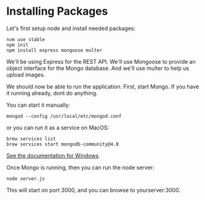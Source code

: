 # Installing Packages

Let's first setup node and install needed packages:

```
nvm use stable
npm init
npm install express mongoose multer
```

We'll be using Express for the REST API. We'll use Mongoose to provide an object interface for the Mongo database. And we'll use multer to help us upload images.

We should now be able to run the application. First, start Mongo. If you have it running already, dont do anything.

You can start it manually:

```
mongod --config /usr/local/etc/mongod.conf
```

or you can run it as a service on MacOS:

```
brew services list
brew services start mongodb-community@4.0
```

[See the documentation for Windows](https://docs.mongodb.com/v3.2/tutorial/install-mongodb-on-windows/).

Once Mongo is running, then you can run the node server:

```
node server.js
```

This will start on port 3000, and you can browse to yourserver:3000.
